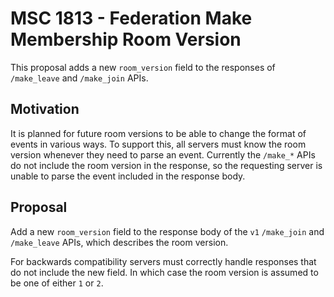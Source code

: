 # MSC 1813 - Federation Make Membership Room Version

This proposal adds a new `room_version` field to the responses of `/make_leave`
and `/make_join` APIs.

## Motivation

It is planned for future room versions to be able to change the format of events
in various ways. To support this, all servers must know the room version
whenever they need to parse an event.  Currently the `/make_*` APIs do not
include the room version in the response, so the requesting server is unable to
parse the event included in the response body.

## Proposal

Add a new `room_version` field to the response body of the `v1` `/make_join` and
`/make_leave` APIs, which describes the room version.

For backwards compatibility servers must correctly handle responses that do not
include the new field. In which case the room version is assumed to be one of
either `1` or `2`.
